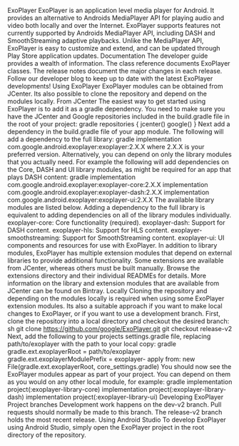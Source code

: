 ExoPlayer ExoPlayer is an application level media player for Android. It provides an alternative to Androids MediaPlayer API for playing audio and video both locally and over the Internet. ExoPlayer supports features not currently supported by Androids MediaPlayer API, including DASH and SmoothStreaming adaptive playbacks. Unlike the MediaPlayer API, ExoPlayer is easy to customize and extend, and can be updated through Play Store application updates. Documentation The developer guide provides a wealth of information. The class reference documents ExoPlayer classes. The release notes document the major changes in each release. Follow our developer blog to keep up to date with the latest ExoPlayer developments! Using ExoPlayer ExoPlayer modules can be obtained from JCenter. Its also possible to clone the repository and depend on the modules locally. From JCenter The easiest way to get started using ExoPlayer is to add it as a gradle dependency. You need to make sure you have the JCenter and Google repositories included in the build.gradle file in the root of your project: gradle repositories { jcenter() google() } Next add a dependency in the build.gradle file of your app module. The following will add a dependency to the full library: gradle implementation com.google.android.exoplayer:exoplayer:2.X.X where 2.X.X is your preferred version. Alternatively, you can depend on only the library modules that you actually need. For example the following will add dependencies on the Core, DASH and UI library modules, as might be required for an app that plays DASH content: gradle implementation com.google.android.exoplayer:exoplayer-core:2.X.X implementation com.google.android.exoplayer:exoplayer-dash:2.X.X implementation com.google.android.exoplayer:exoplayer-ui:2.X.X The available library modules are listed below. Adding a dependency to the full library is equivalent to adding dependencies on all of the library modules individually. exoplayer-core: Core functionality (required). exoplayer-dash: Support for DASH content. exoplayer-hls: Support for HLS content. exoplayer-smoothstreaming: Support for SmoothStreaming content. exoplayer-ui: UI components and resources for use with ExoPlayer. In addition to library modules, ExoPlayer has multiple extension modules that depend on external libraries to provide additional functionality. Some extensions are available from JCenter, whereas others must be built manually. Browse the extensions directory and their individual READMEs for details. More information on the library and extension modules that are available from JCenter can be found on Bintray. Locally Cloning the repository and depending on the modules locally is required when using some ExoPlayer extension modules. Its also a suitable approach if you want to make local changes to ExoPlayer, or if you want to use a development branch. First, clone the repository into a local directory and checkout the desired branch: sh git clone https://github.com/google/ExoPlayer.git git checkout release-v2 Next, add the following to your projects settings.gradle file, replacing path/to/exoplayer with the path to your local copy: gradle gradle.ext.exoplayerRoot = path/to/exoplayer gradle.ext.exoplayerModulePrefix = exoplayer- apply from: new File(gradle.ext.exoplayerRoot, core_settings.gradle) You should now see the ExoPlayer modules appear as part of your project. You can depend on them as you would on any other local module, for example: gradle implementation project(:exoplayer-library-core) implementation project(:exoplayer-library-dash) implementation project(:exoplayer-library-ui) Developing ExoPlayer Project branches Development work happens on the dev-v2 branch. Pull requests should normally be made to this branch. The release-v2 branch holds the most recent release. Using Android Studio To develop ExoPlayer using Android Studio, simply open the ExoPlayer project in the root directory of the repository.